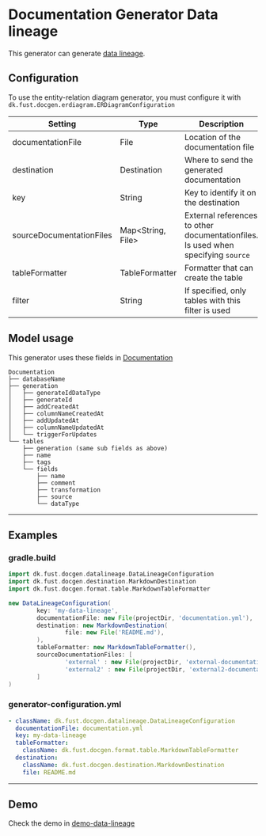 # Documentation Generator Data lineage

This generator can generate [data lineage](https://www.ibm.com/topics/data-lineage).

## Configuration

To use the entity-relation diagram generator, you must configure it with `dk.fust.docgen.erdiagram.ERDiagramConfiguration`

| Setting                  | 	Type             | Description                                                                       | Default                  |
|--------------------------|-------------------|-----------------------------------------------------------------------------------|--------------------------|
| documentationFile        | File              | Location of the documentation file                                                |                          |
| destination              | Destination       | Where to send the generated documentation                                         |                          | 
| key                      | String            | Key to identify it on the destination                                             |                          |
| sourceDocumentationFiles | Map<String, File> | External references to other documentationfiles. Is used when specifying `source` |                          |
| tableFormatter           | TableFormatter    | Formatter that can create the table                                               | `MarkdownTableFormatter` |
| filter                   | String            | If specified, only tables with this filter is used                                |                          | 

## Model usage

This generator uses these fields in [Documentation](../../documentation-generator-api/src/main/java/dk/fust/docgen/model/Documentation.java)

```
Documentation
├── databaseName
├── generation
│   ├── generateIdDataType
│   ├── generateId
│   ├── addCreatedAt
│   ├── columnNameCreatedAt
│   ├── addUpdatedAt
│   ├── columnNameUpdatedAt
│   └── triggerForUpdates
└── tables
    ├── generation (same sub fields as above)
    ├── name
    ├── tags
    └── fields
        ├── name
        ├── comment
        ├── transformation
        ├── source
        └── dataType
```

---

## Examples

### gradle.build

```groovy
import dk.fust.docgen.datalineage.DataLineageConfiguration
import dk.fust.docgen.destination.MarkdownDestination
import dk.fust.docgen.format.table.MarkdownTableFormatter

new DataLineageConfiguration(
        key: 'my-data-lineage',
        documentationFile: new File(projectDir, 'documentation.yml'),
        destination: new MarkdownDestination(
                file: new File('README.md'),
        ),
        tableFormatter: new MarkdownTableFormatter(),
        sourceDocumentationFiles: [
                'external' : new File(projectDir, 'external-documentation.yaml')
                'external2' : new File(projectDir, 'external2-documentation.yaml')
        ]
)
```

### generator-configuration.yml

```yaml
- className: dk.fust.docgen.datalineage.DataLineageConfiguration
  documentationFile: documentation.yml
  key: my-data-lineage
  tableFormatter:
    className: dk.fust.docgen.format.table.MarkdownTableFormatter
  destination:
    className: dk.fust.docgen.destination.MarkdownDestination
    file: README.md
```

---

## Demo

Check the demo in [demo-data-lineage](../../demos/demo-data-lineage)
